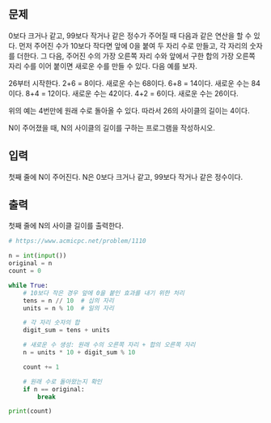
## 문제

0보다 크거나 같고, 99보다 작거나 같은 정수가 주어질 때 다음과 같은 연산을 할 수 있다. 먼저 주어진 수가 10보다 작다면 앞에 0을 붙여 두 자리 수로 만들고, 각 자리의 숫자를 더한다. 그 다음, 주어진 수의 가장 오른쪽 자리 수와 앞에서 구한 합의 가장 오른쪽 자리 수를 이어 붙이면 새로운 수를 만들 수 있다. 다음 예를 보자.

26부터 시작한다. 2+6 = 8이다. 새로운 수는 68이다. 6+8 = 14이다. 새로운 수는 84이다. 8+4 = 12이다. 새로운 수는 42이다. 4+2 = 6이다. 새로운 수는 26이다.

위의 예는 4번만에 원래 수로 돌아올 수 있다. 따라서 26의 사이클의 길이는 4이다.

N이 주어졌을 때, N의 사이클의 길이를 구하는 프로그램을 작성하시오.

## 입력

첫째 줄에 N이 주어진다. N은 0보다 크거나 같고, 99보다 작거나 같은 정수이다.

## 출력

첫째 줄에 N의 사이클 길이를 출력한다.

```python
# https://www.acmicpc.net/problem/1110

n = int(input())
original = n
count = 0

while True:
    # 10보다 작은 경우 앞에 0을 붙인 효과를 내기 위한 처리
    tens = n // 10  # 십의 자리
    units = n % 10  # 일의 자리

    # 각 자리 숫자의 합
    digit_sum = tens + units

    # 새로운 수 생성: 원래 수의 오른쪽 자리 + 합의 오른쪽 자리
    n = units * 10 + digit_sum % 10

    count += 1

    # 원래 수로 돌아왔는지 확인
    if n == original:
        break

print(count)
```